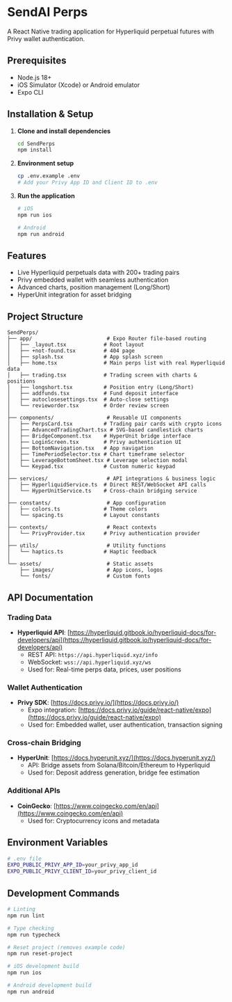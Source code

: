 # SendAI Perps

A React Native trading application for Hyperliquid perpetual futures with Privy wallet authentication.

## Prerequisites

- Node.js 18+
- iOS Simulator (Xcode) or Android emulator
- Expo CLI

## Installation & Setup

1. **Clone and install dependencies**

   ```bash
   cd SendPerps
   npm install
   ```

2. **Environment setup**

   ```bash
   cp .env.example .env
   # Add your Privy App ID and Client ID to .env
   ```

3. **Run the application**

   ```bash
   # iOS
   npm run ios

   # Android
   npm run android
   ```

## Features

- Live Hyperliquid perpetuals data with 200+ trading pairs
- Privy embedded wallet with seamless authentication
- Advanced charts, position management (Long/Short)
- HyperUnit integration for asset bridging

## Project Structure

```
SendPerps/
├── app/                        # Expo Router file-based routing
│   ├── _layout.tsx            # Root layout
│   ├── +not-found.tsx         # 404 page
│   ├── splash.tsx             # App splash screen
│   ├── home.tsx               # Main perps list with real Hyperliquid data
│   ├── trading.tsx            # Trading screen with charts & positions
│   ├── longshort.tsx          # Position entry (Long/Short)
│   ├── addfunds.tsx           # Fund deposit interface
│   ├── autoclosesettings.tsx  # Auto-close settings
│   └── revieworder.tsx        # Order review screen
│
├── components/                 # Reusable UI components
│   ├── PerpsCard.tsx          # Trading pair cards with crypto icons
│   ├── AdvancedTradingChart.tsx # SVG-based candlestick charts
│   ├── BridgeComponent.tsx    # HyperUnit bridge interface
│   ├── LoginScreen.tsx        # Privy authentication UI
│   ├── BottomNavigation.tsx   # App navigation
│   ├── TimePeriodSelector.tsx # Chart timeframe selector
│   ├── LeverageBottomSheet.tsx # Leverage selection modal
│   └── Keypad.tsx             # Custom numeric keypad
│
├── services/                   # API integrations & business logic
│   ├── HyperliquidService.ts  # Direct REST/WebSocket API calls
│   └── HyperUnitService.ts    # Cross-chain bridging service
│
├── constants/                  # App configuration
│   ├── colors.ts              # Theme colors
│   └── spacing.ts             # Layout constants
│
├── contexts/                   # React contexts
│   └── PrivyProvider.tsx      # Privy authentication provider
│
├── utils/                      # Utility functions
│   └── haptics.ts             # Haptic feedback
│
└── assets/                     # Static assets
    ├── images/                 # App icons, logos
    └── fonts/                  # Custom fonts
```

## API Documentation

### Trading Data

- **Hyperliquid API**: [https://hyperliquid.gitbook.io/hyperliquid-docs/for-developers/api](https://hyperliquid.gitbook.io/hyperliquid-docs/for-developers/api)
  - REST API: `https://api.hyperliquid.xyz/info`
  - WebSocket: `wss://api.hyperliquid.xyz/ws`
  - Used for: Real-time perps data, prices, user positions

### Wallet Authentication

- **Privy SDK**: [https://docs.privy.io/](https://docs.privy.io/)
  - Expo integration: [https://docs.privy.io/guide/react-native/expo](https://docs.privy.io/guide/react-native/expo)
  - Used for: Embedded wallet, user authentication, transaction signing

### Cross-chain Bridging

- **HyperUnit**: [https://docs.hyperunit.xyz/](https://docs.hyperunit.xyz/)
  - API: Bridge assets from Solana/Bitcoin/Ethereum to Hyperliquid
  - Used for: Deposit address generation, bridge fee estimation

### Additional APIs

- **CoinGecko**: [https://www.coingecko.com/en/api](https://www.coingecko.com/en/api)
  - Used for: Cryptocurrency icons and metadata

## Environment Variables

```bash
# .env file
EXPO_PUBLIC_PRIVY_APP_ID=your_privy_app_id
EXPO_PUBLIC_PRIVY_CLIENT_ID=your_privy_client_id
```

## Development Commands

```bash
# Linting
npm run lint

# Type checking
npm run typecheck

# Reset project (removes example code)
npm run reset-project

# iOS development build
npm run ios

# Android development build
npm run android
```
